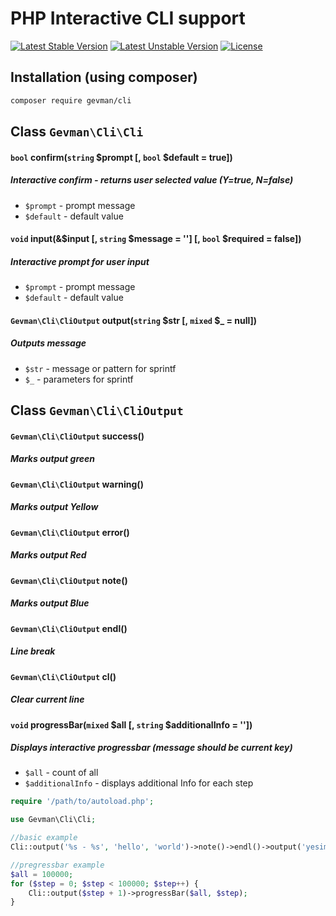 # PHP Interactive CLI support

[![Latest Stable Version](https://poser.pugx.org/gevman/cli/v/stable?format=flat-square)](https://packagist.org/packages/gevman/cli)
[![Latest Unstable Version](https://poser.pugx.org/gevman/cli/v/unstable?format=flat-square)](https://packagist.org/packages/gevman/cliv)
[![License](https://poser.pugx.org/gevman/cli/license?format=flat-square)](https://packagist.org/packages/gevman/cli)


## Installation (using composer)

```bash
composer require gevman/cli
```

## Class `Gevman\Cli\Cli`

#### `bool` confirm(`string` $prompt \[, `bool` $default = true\])
##### Interactive confirm - returns user selected value (Y=true, N=false)
- `$prompt` - prompt message
- `$default` - default value

#### `void` input(&$input \[, `string` $message = ''\] \[, `bool` $required = false\])
##### Interactive prompt for user input
- `$prompt` - prompt message
- `$default` - default value

#### `Gevman\Cli\CliOutput` output(`string` $str \[, `mixed` $_ = null\])
##### Outputs message
- `$str` - message or pattern for sprintf
- `$_` - parameters for sprintf

## Class `Gevman\Cli\CliOutput`

#### `Gevman\Cli\CliOutput` success()
##### Marks output green

#### `Gevman\Cli\CliOutput` warning()
##### Marks output Yellow

#### `Gevman\Cli\CliOutput` error()
##### Marks output Red

#### `Gevman\Cli\CliOutput` note()
##### Marks output Blue

#### `Gevman\Cli\CliOutput` endl()
##### Line break

#### `Gevman\Cli\CliOutput` cl()
##### Clear current line

#### `void` progressBar(`mixed` $all \[, `string` $additionalInfo = ''\])
##### Displays interactive progressbar (message should be current key)
- `$all` - count of all
- `$additionalInfo` - displays additional Info for each step



```php
require '/path/to/autoload.php';

use Gevman\Cli\Cli;

//basic example
Cli::output('%s - %s', 'hello', 'world')->note()->endl()->output('yesimum')->error()->endl()->endl();

//pregressbar example
$all = 100000;
for ($step = 0; $step < 100000; $step++) {
    Cli::output($step + 1)->progressBar($all, $step);
}
```
